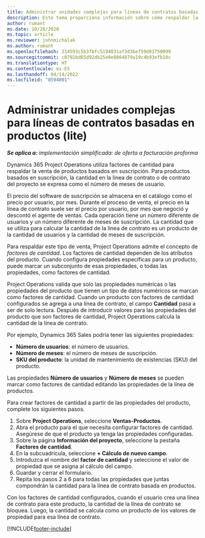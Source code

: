 ```yaml
---
title: Administrar unidades complejas para líneas de contratos basadas en productos (lite)
description: Este tema proporciona información sobre cómo respaldar la venta de productos basados en suscripción.
author: rumant
ms.date: 10/28/2020
ms.topic: article
ms.reviewer: johnmichalak
ms.author: rumant
ms.openlocfilehash: 214593c5b3fbfc5194031af3d3bef59d01750099
ms.sourcegitcommit: c0792bd65d92db25e0e8864879a19c4b93efb10c
ms.translationtype: HT
ms.contentlocale: es-ES
ms.lasthandoff: 04/14/2022
ms.locfileid: "8594001"
---
```

# <a name="manage-complex-units-for-product-based-contract-lines---lite"></a>Administrar unidades complejas para líneas de contratos basadas en productos (lite)

_**Se aplica a:** implementación simplificada: de oferta a facturación proforma_

Dynamics 365 Project Operations utiliza factores de cantidad para respaldar la venta de productos basados ​​en suscripción. Para productos basados ​​en suscripción, la cantidad en la línea de contrato o de contrato del proyecto se expresa como el número de meses de usuario.

El precio del software de suscripción se almacena en el catálogo como el precio por usuario, por mes. Durante el proceso de venta, el precio en la línea de contrato suele ser el precio por usuario, por mes que negoció y descontó el agente de ventas. Cada operación tiene un número diferente de usuarios y un número diferente de meses de suscripción. La cantidad que se utiliza para calcular la cantidad de la línea de contrato es un producto de la cantidad de usuarios y la cantidad de meses de suscripción.

Para respaldar este tipo de venta, Project Operations admite el concepto de *factores de cantidad*. Los factores de cantidad dependen de los atributos del producto. Cuando configura propiedades específicas para un producto, puede marcar un subconjunto de esas propiedades, o todas las propiedades, como factores de cantidad.

Project Operations valida que solo las propiedades numéricas o las propiedades del producto que tienen un tipo de datos numéricos se marcan como factores de cantidad. Cuando un producto con factores de cantidad configurados se agrega a una línea de contrato, el campo **Cantidad** pasa a ser de solo lectura. Después de introducir valores para las propiedades del producto que son factores de cantidad, Project Operations calcula la cantidad de la línea de contrato.

Por ejemplo, Dynamics 365 Sales podría tener las siguientes propiedades:

- **Número de usuarios**: el número de usuarios.
- **Número de meses**: el número de meses de suscripción.
- **SKU del producto**: la unidad de mantenimiento de existencias (SKU) del producto.

Las propiedades **Número de usuarios** y **Número de meses** se pueden marcar como factores de cantidad editando las propiedades de la línea de productos.

Para crear factores de cantidad a partir de las propiedades del producto, complete los siguientes pasos.

1. Sobre **Project Operations**, seleccione **Ventas-Productos**.
2. Abra el producto para el que necesita configurar factores de cantidad. Asegúrese de que el producto ya tenga las propiedades configuradas.
3. Sobre la página **Información del proyecto**, seleccione la pestaña **Factores de cantidad**.
4. En la subcuadrícula, seleccione **+ Cálculo de nuevo campo**.
5. Introduzca el nombre del **factor de cantidad** y seleccione el valor de propiedad que se asigna al cálculo del campo.
6. Guardar y cerrar el formulario.
7. Repita los pasos 2 a 6 para todas las propiedades que juntas compondrán la cantidad para la línea de contrato basada en productos.

Con los factores de cantidad configurados, cuando el usuario crea una línea de contrato para este producto, la cantidad de la línea de contrato se bloquea. Luego, la cantidad se calcula como un producto de los valores de propiedad para esa línea de contrato.


[!INCLUDE[footer-include](../../includes/footer-banner.md)]